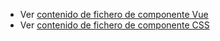  - Ver [contenido de fichero de componente Vue](./zpanel.vue)
 - Ver [contenido de fichero de componente CSS](./zpanel.css)
